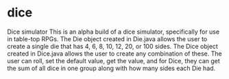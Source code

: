 # dice
Dice simulator
This is an alpha build of a dice simulator, specifically for use in table-top RPGs. The Die object created in Die.java allows the user to create a single die that has 4, 6, 8, 10, 12, 20, or 100 sides. The Dice object created in Dice.java allows the user to create any combination of these. The user can roll, set the default value, get the value, and for Dice, they can get the sum of all dice in one group along with how many sides each Die had.
